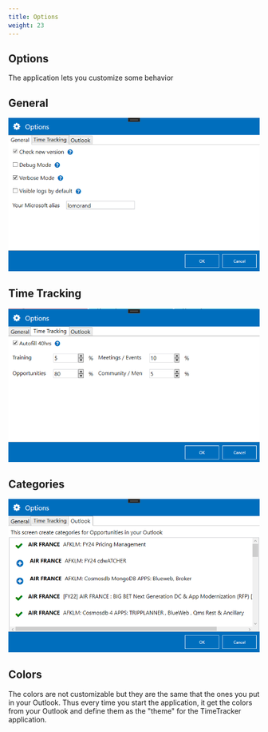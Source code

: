 ```yaml
---
title: Options
weight: 23
---
```


## Options

The application lets you customize some behavior

## General

![General](../../media/options-general.png)

## Time Tracking

![Time Tracking](../../media/options-timetracking.png)

## Categories

![Outlook Categories](../../media/options-categories.png)

## Colors

The colors are not customizable but they are the same that the ones you put in your Outlook. Thus every time you start the application, it get the colors from your Outlook and define them as the "theme" for the TimeTracker application.